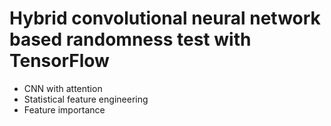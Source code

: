 # Hybrid convolutional neural network based randomness test with TensorFlow


- CNN with attention
- Statistical feature engineering
- Feature importance
